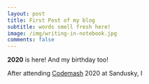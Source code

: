 ```yaml
---
layout: post
title: First Post of my blog
subtitle: words smell fresh here!
image: /img/writing-in-notebook.jpg
comments: false
---
```

**2020** is here! And my birthday too!

After attending [Codemash](https://www.codemash.org/) 2020 at Sandusky, I 
